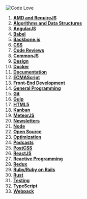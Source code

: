 ![Code Love](http://i.imgur.com/RS2KWU7.png)

1. **[AMD and RequireJS](https://github.com/KleoPetroff/dev-log/blob/master/source/amd-requirejs.md)**
2. **[Algorithms and Data Structures](https://github.com/KleoPetroff/dev-log/blob/master/source/algorithms-data-structures.md)**
3. **[AngularJS](https://github.com/KleoPetroff/dev-log/blob/master/source/angularjs.md)**
4. **[Babel](https://github.com/KleoPetroff/dev-log/blob/master/source/babel.md)**
5. **[Backbone.js](https://github.com/KleoPetroff/dev-log/blob/master/source/backbone.md)**
6. **[CSS](https://github.com/KleoPetroff/dev-log/blob/master/source/css.md)**
7. **[Code Reviews](https://github.com/KleoPetroff/dev-log/blob/master/source/code-reviews.md)**
8. **[CommonJS](https://github.com/KleoPetroff/dev-log/blob/master/source/commonjs.md)**
9. **[Design](https://github.com/KleoPetroff/dev-log/blob/master/source/design.md)**
10. **[Docker](https://github.com/KleoPetroff/dev-log/blob/master/source/docker.md)**
11. **[Documentation](https://github.com/KleoPetroff/dev-log/blob/master/source/documentation.md)**
12. **[ECMAScript](https://github.com/KleoPetroff/dev-log/blob/master/source/ecmascript6.md)**
13. **[Front-End Development](https://github.com/KleoPetroff/dev-log/blob/master/source/front-end.md)**
14. **[General Programming](https://github.com/KleoPetroff/dev-log/blob/master/source/general.md)**
15. **[Git](https://github.com/KleoPetroff/dev-log/blob/master/source/git.md)**
16. **[Gulp](https://github.com/KleoPetroff/dev-log/blob/master/source/gulp.md)**
17. **[HTML5](https://github.com/KleoPetroff/dev-log/blob/master/source/html5.md)**
18. **[Kanban](https://github.com/KleoPetroff/dev-log/blob/master/source/kanban.md)**
19. **[MeteorJS](https://github.com/KleoPetroff/dev-log/blob/master/source/meteor.md)**
20. **[Newsletters](https://github.com/KleoPetroff/dev-log/blob/master/source/newsletters.md)**
21. **[Node](https://github.com/KleoPetroff/dev-log/blob/master/source/nodejs.md)**
22. **[Open Source](https://github.com/KleoPetroff/dev-log/blob/master/source/open-source.md)**
23. **[Optimization](https://github.com/KleoPetroff/dev-log/blob/master/source/optimization.md)**
24. **[Podcasts](https://github.com/KleoPetroff/dev-log/blob/master/source/podcasts.md)**
25. **[PostCSS](https://github.com/KleoPetroff/dev-log/blob/master/source/postcss.md)**
26. **[ReactJS](https://github.com/KleoPetroff/dev-log/blob/master/source/reactjs.md)**
27. **[Reactive Programming](https://github.com/KleoPetroff/dev-log/blob/master/source/reactive.md)**
28. **[Redux](https://github.com/KleoPetroff/dev-log/blob/master/source/redux.md)**
29. **[Ruby/Ruby on Rails](https://github.com/KleoPetroff/dev-log/blob/master/source/ruby.md)**
30. **[Rust](https://github.com/KleoPetroff/dev-log/blob/master/source/rust.md)**
31. **[Testing](https://github.com/KleoPetroff/dev-log/blob/master/source/testing.md)**
32. **[TypeScript](https://github.com/KleoPetroff/dev-log/blob/master/source/typescript.md)**
33. **[Webpack](https://github.com/KleoPetroff/dev-log/blob/master/source/webpack.md)**
